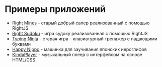 # Примеры приложений


* [Right Mines](http://stcamp.net/examples/r_mines/) - старый добрый сапер реализованный с помощью RightJS
* [Right Sudoku](http://stcamp.net/games/sudoku/) - игра судоку реализованная с помощью RightJS
* [Typing Ninja](http://stcamp.net/games/t-ninja/) - старая игра - клавиатурный тренажер с падающими буквами
* [Happy Nippo](http://stcamp.net/games/nippo/) - машинка для заучивания японских иероглифов
* [KindaPlayer](http://stcamp.net/examples/kinda_player/) - музыкальный плеер с интерфейсом на основе HTML/CSS

<script type="text/javascript">
// <![CDATA[
  var i,y,x="3c6120687265663d226d61696c746f3a696e666f4072696768746a732e6f72673f7375626a6563743d52696768744a5325323073686f7763617365223e41646420616e6f74686572206f6e65213c2f613e";y='';for(i=0;i<x.length;i+=2){y+=unescape('%'+x.substr(i,2));}document.write(y);
// ]]>
</script>
